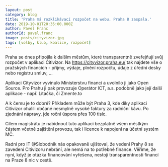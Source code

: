 ```yaml
---
layout: post
category: blog
title: 'Praha má rozklikávací rozpočet na webu. Praha 8 zaspala.'
date: 2019-10-01T20:35:00.000Z
author: Pavel Franc
authorId: pavel.franc
image: posts/cityvizor.jpg
tags: [volby, klub, koalice, rozpočet]
---
```



Praha se dnes připojila k dalším městům, které transparentně zveřejňují svůj rozpočet v aplikaci Citivizor. Na https://cityvizor.praha.eu/ tak najdete vše o pražských financích - příjmy, výdaje, plnění rozpočtu, údaje z úřední desky nebo registru smluv, …

Aplikaci Cityvizor vyvinulo Ministerstvu financí a uvolnilo ji jako Open Source. Pro Prahu ji pak provozuje Operátor ICT, a.s. podobně jako její další aplikace - např. Lítačka, či Zmente.to

A k čemu je to dobré? Příkladem může být Praha 3, kde díky aplikaci Citivizor ohalili občané nesmylně vysoké faktury za radniční kávu. Po zjednání nápravy,  jde roční úspora přes 100 tisíc. 

Cílem magistrátu je nabídnout tuto aplikaci bezplatně všem městkým částem včetně zajištění provozu, tak i licence k napojení na účetní systém MČ. 

Radní pro IT @Slobodník nás opakovaně ujištoval, že vedení Prahy 8 se zavedení Citivizoru nebrání, ale nemá na to potřebné finance. Věříme, že nyní, když je otázka financování vyřešena, nestojí transparentnosti financí na Praze 8 nic v cestě.
